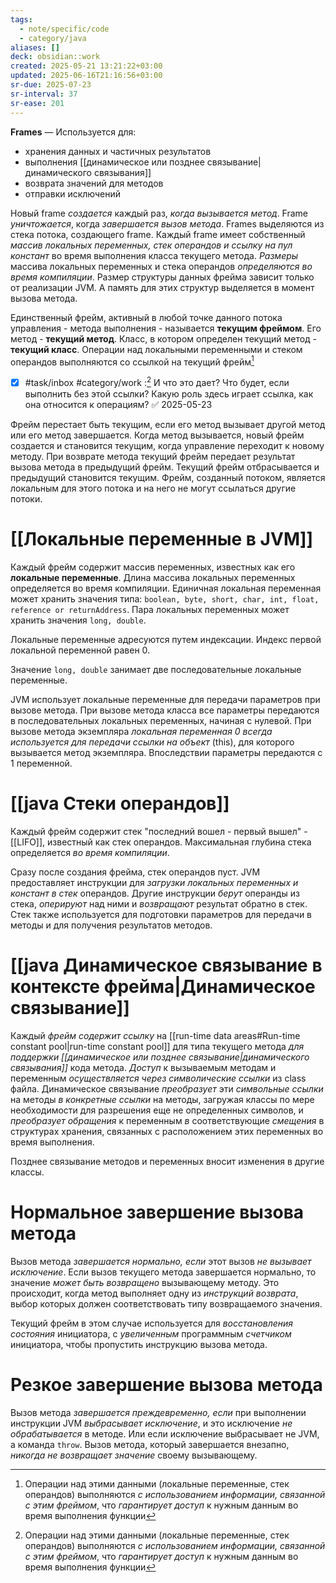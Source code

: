 ```yaml
---
tags:
  - note/specific/code
  - category/java
aliases: []
deck: obsidian::work
created: 2025-05-21 13:21:22+03:00
updated: 2025-06-16T21:16:56+03:00
sr-due: 2025-07-23
sr-interval: 37
sr-ease: 201
---
```


**Frames**
—
Используется для:
- хранения данных и частичных результатов
- выполнения [[динамическое или позднее связывание|динамического связывания]]
- возврата значений для методов
- отправки исключений

Новый frame *создается* каждый раз, *когда вызывается метод*. Frame *уничтожается*, когда *завершается вызов метода*.
Frames выделяются из стека потока, создающего frame.
Каждый frame имеет собственный *массив локальных переменных, стек операндов и ссылку на пул констант* во время выполнения класса текущего метода. *Размеры* массива локальных переменных и стека операндов *определяются во время компиляции*. Размер структуры данных фрейма зависит только от реализации JVM. А память для этих структур выделяется в момент вызова метода.

Единственный фрейм, активный в любой точке данного потока управления - метода выполнения - называется **текущим фреймом**.
Его метод - **текущий метод**. Класс, в котором определен текущий метод - **текущий класс**. Операции над локальными переменными и стеком операндов выполняются со ссылкой на текущий фрейм[^1]
- [x] #task/inbox #category/work :[^1] И что это дает? Что будет, если выполнить без этой ссылки? Какую роль здесь играет ссылка, как она относится к операциям? ✅ 2025-05-23

Фрейм перестает быть текущим, если его метод вызывает другой метод или его метод завершается. Когда метод вызывается, новый фрейм создается и становится текущим, когда управление переходит к новому методу. При возврате метода текущий фрейм передает результат вызова метода в предыдущий фрейм. Текущий фрейм отбрасывается и предыдущий становится текущим. Фрейм, созданный потоком, является локальным для этого потока и на него не могут ссылаться другие потоки.

# [[Локальные переменные в JVM]]

Каждый фрейм содержит массив переменных, известных как его **локальные переменные**. Длина массива локальных переменных определяется во время компиляции. Единичная локальная переменная может хранить значения типа: `boolean, byte, short, char, int, float, reference or returnAddress`. Пара локальных переменных может хранить значения `long, double`.

Локальные переменные адресуются путем индексации. Индекс первой локальной переменной равен 0.

Значение `long, double` занимает две последовательные локальные переменные.

JVM использует локальные переменные для передачи параметров при вызове метода. При вызове метода класса все параметры передаются в последовательных локальных переменных, начиная с нулевой. При вызове метода экземпляра *локальная переменная 0 всегда используется для передачи ссылки на объект* (this), для которого вызывается метод экземпляра. Впоследствии параметры передаются с 1 переменной.

# [[java Стеки операндов]]

Каждый фрейм содержит стек "последний вошел - первый вышел" - [[LIFO]], известный как стек операндов. Максимальная глубина стека определяется *во время компиляции*.

Сразу после создания фрейма, стек операндов пуст. JVM предоставляет инструкции для *загрузки локальных переменных и констант в стек* операндов. Другие инструкции *берут* операнды из стека, *оперируют* над ними и *возвращают* результат обратно в стек. Стек также используется для подготовки параметров для передачи в методы и для получения результатов методов.

# [[java Динамическое связывание в контексте фрейма|Динамическое связывание]]

Каждый *фрейм содержит ссылку* на [[run-time data areas#Run-time constant pool|run-time constant pool]] для типа текущего метода *для поддержки [[динамическое или позднее связывание|динамического связывания]]* кода метода. *Доступ* к вызываемым методам и переменным *осуществляется через символические ссылки* из class файла. Динамическое связывание *преобразует* эти *символьные ссылки* на методы *в конкретные ссылки* на методы, загружая классы по мере необходимости для разрешения еще не определенных символов, и *преобразует обращения* к переменным *в* соответствующие *смещения* в структурах хранения, связанных с расположением этих переменных во время выполнения.

Позднее связывание методов и переменных вносит изменения в другие классы.

# Нормальное завершение вызова метода

Вызов метода *завершается нормально, если* этот вызов *не вызывает исключение*. Если вызов текущего метода завершается нормально, то значение *может быть возвращено* вызывающему методу. Это происходит, когда метод выполняет одну из *инструкций возврата*, выбор которых должен соответствовать типу возвращаемого значения.

Текущий фрейм в этом случае используется для *восстановления состояния* инициатора, с *увеличенным* программным *счетчиком* инициатора, чтобы пропустить инструкцию вызова метода.

# Резкое завершение вызова метода

Вызов метода *завершается преждевременно, если* при выполнении инструкции JVM *выбрасывает исключение*, и это исключение *не обрабатывается* в методе. Или если исключение выбрасывает не JVM, а команда `throw`. Вызов метода, который завершается внезапно, *никогда не возвращает значение* своему вызывающему.

[^1]: Операции над этими данными (локальные переменные, стек операндов) выполняются *с использованием информации, связанной с этим фреймом*, что *гарантирует доступ* к нужным данным во время выполнения функции
